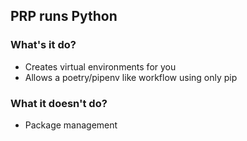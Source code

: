 ## PRP runs Python

### What's it do?
- Creates virtual environments for you
- Allows a poetry/pipenv like workflow using only pip

### What it doesn't do?
- Package management
